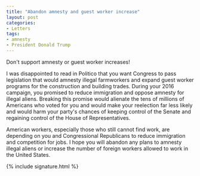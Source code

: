 ```yaml
---
title: "Abandon amnesty and guest worker increase"
layout: post
categories:
- Letters
tags:
- amnesty
- President Donald Trump
---
```


Don't support amnesty or guest worker increases!

I was disappointed to read in Politico that you want Congress to pass legislation that would amnesty illegal farmworkers and expand guest worker programs for the construction and building trades. During your 2016 campaign, you promised to reduce immigration and oppose amnesty for illegal aliens. Breaking this promise would alienate the tens of millions of Americans who voted for you and would make your reelection far less likely and would harm your party's chances of keeping control of the Senate and regaining control of the House of Representatives.

American workers, especially those who still cannot find work, are depending on you and Congressional Republicans to reduce immigration and competition for jobs. I hope you will abandon any plans to amnesty illegal aliens or increase the number of foreign workers allowed to work in the United States.

{% include signature.html %}
